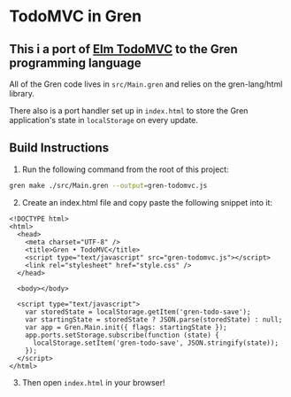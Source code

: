 # TodoMVC in Gren

## This i a port of [Elm TodoMVC](https://github.com/evancz/elm-todomvc) to the Gren programming language

All of the Gren code lives in `src/Main.gren` and relies on the gren-lang/html library.

There also is a port handler set up in `index.html` to store the Gren application's state in `localStorage` on every update.

## Build Instructions

1. Run the following command from the root of this project:

```bash
gren make ./src/Main.gren --output=gren-todomvc.js
```

2. Create an index.html file and copy paste the following snippet into it:

```
<!DOCTYPE html>
<html>
  <head>
    <meta charset="UTF-8" />
    <title>Gren • TodoMVC</title>
    <script type="text/javascript" src="gren-todomvc.js"></script>
    <link rel="stylesheet" href="style.css" />
  </head>

  <body></body>

  <script type="text/javascript">
    var storedState = localStorage.getItem('gren-todo-save');
    var startingState = storedState ? JSON.parse(storedState) : null;
    var app = Gren.Main.init({ flags: startingState });
    app.ports.setStorage.subscribe(function (state) {
      localStorage.setItem('gren-todo-save', JSON.stringify(state));
    });
  </script>
</html>
```

3. Then open `index.html` in your browser!
